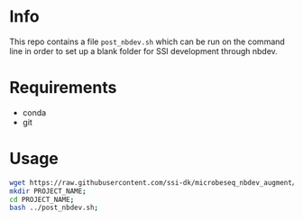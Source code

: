 # Info
This repo contains a file `post_nbdev.sh` which can be run on the command line in order to set up a blank folder for SSI development through nbdev.

# Requirements
- conda
- git

# Usage
```bash
wget https://raw.githubusercontent.com/ssi-dk/microbeseq_nbdev_augment/main/post_nbdev.sh;
mkdir PROJECT_NAME;
cd PROJECT_NAME;
bash ../post_nbdev.sh;
```